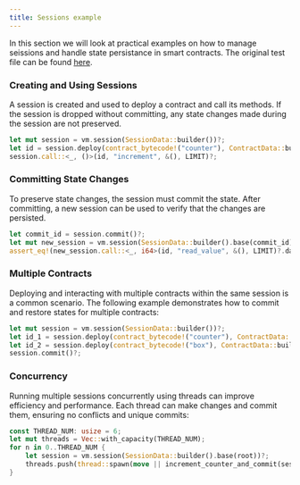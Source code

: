 ```yaml
---
title: Sessions example
---
```


In this section we will look at practical examples on how to manage seissions and handle state persistance in smart contracts. The original test file can be found <a href="https://github.com/dusk-network/piecrust/blob/f4d5951da3c7d2a6ea77ae63e33dfc9c49ff2d93/piecrust/tests/commit.rs" target="_blank" >here</a>.


### Creating and Using Sessions

A session is created and used to deploy a contract and call its methods.
If the session is dropped without committing, any state changes made during the session are not preserved.
```rust
let mut session = vm.session(SessionData::builder())?;
let id = session.deploy(contract_bytecode!("counter"), ContractData::builder().owner(OWNER), LIMIT)?;
session.call::<_, ()>(id, "increment", &(), LIMIT)?;
```

### Committing State Changes

To preserve state changes, the session must commit the state.
After committing, a new session can be used to verify that the changes are persisted.
```rust
let commit_id = session.commit()?;
let mut new_session = vm.session(SessionData::builder().base(commit_id))?;
assert_eq!(new_session.call::<_, i64>(id, "read_value", &(), LIMIT)?.data, 0xfd);
```

### Multiple Contracts

Deploying and interacting with multiple contracts within the same session is a common scenario. The following example demonstrates how to commit and restore states for multiple contracts:

```rust
let mut session = vm.session(SessionData::builder())?;
let id_1 = session.deploy(contract_bytecode!("counter"), ContractData::builder().owner(OWNER), LIMIT)?;
let id_2 = session.deploy(contract_bytecode!("box"), ContractData::builder().owner(OWNER), LIMIT)?;
session.commit()?;
```

### Concurrency
Running multiple sessions concurrently using threads can improve efficiency and performance. Each thread can make changes and commit them, ensuring no conflicts and unique commits:

```rust
const THREAD_NUM: usize = 6;
let mut threads = Vec::with_capacity(THREAD_NUM);
for n in 0..THREAD_NUM {
    let session = vm.session(SessionData::builder().base(root))?;
    threads.push(thread::spawn(move || increment_counter_and_commit(session, counter, n + 1)));
}
```
